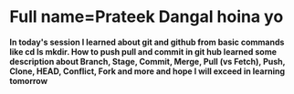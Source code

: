 # Full name=Prateek Dangal hoina yo  
**In today's session I learned about git and github from basic commands like cd ls mkdir. How to push pull and commit in git hub 
learned some description about Branch, Stage, Commit, Merge, Pull (vs Fetch), Push, Clone, HEAD, Conflict, Fork and more and hope I will exceed in learning tomorrow**
